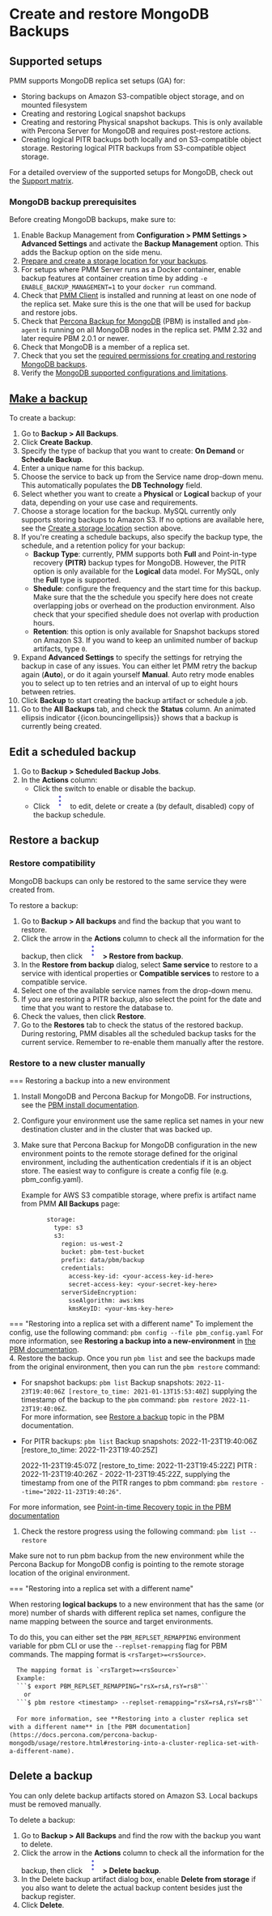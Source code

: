 # Create and restore MongoDB Backups

## Supported setups
PMM supports MongoDB replica set setups (GA)  for:

  -  Storing backups on Amazon S3-compatible object storage, and on mounted filesystem
  -  Creating and restoring Logical snapshot backups
  -  Creating and restoring Physical snapshot backups. This is only available with Percona Server for MongoDB and requires post-restore actions.
  - Creating logical PITR backups both locally and on S3-compatible object storage. Restoring logical PITR backups from S3-compatible object storage.
  
   For a detailed overview of the supported setups for MongoDB, check out the [Support matrix](../using/mongodb_limitations.md).

### MongoDB backup prerequisites
Before creating MongoDB backups, make sure to:

1. Enable Backup Management from <i class="uil uil-cog"></i> **Configuration > PMM Settings > Advanced Settings** and activate the **Backup Management** option. This adds the <i class="uil uil-history"></i> Backup option on the side menu.
2. [Prepare and create a storage location for your backups](prepare_storage_location.md).
3. For setups where PMM Server runs as a Docker container, enable backup features at container creation time by adding `-e ENABLE_BACKUP_MANAGEMENT=1` to your `docker run` command.
4. Check that [PMM Client](../setting-up/client/index.md) is installed and running at least on one node of the replica set. Make sure this is the one that will be used for backup and restore jobs.
5. Check that [Percona Backup for MongoDB](https://docs.percona.com/percona-backup-mongodb/index.html) (PBM) is installed and `pbm-agent` is running on all MongoDB nodes in the replica set. PMM 2.32 and later require PBM 2.0.1 or newer.
6. Check that MongoDB is a member of a replica set.
7. Check that you set the [required permissions for creating and restoring MongoDB backups](/docs/setting-up/client/mongodb.md#create-pmm-account-and-set-permissions).
8. Verify the [MongoDB supported configurations and limitations](mongodb_limitations.md).

## [Make a backup](#make-a-backup)

To create a backup:

1. Go to  <i class="uil uil-history"></i> **Backup > All Backups**.
2. Click <i class="uil uil-plus-square"></i> **Create Backup**.
3. Specify the type of backup that you want to create: **On Demand** or **Schedule Backup**.
4. Enter a unique name for this backup.
5. Choose the service to back up from the Service name drop-down menu. This automatically populates the **DB Technology** field.
6. Select whether you want to create a **Physical** or **Logical** backup of your data, depending on your use case and requirements.
7. Choose a storage location for the backup. MySQL currently only supports storing backups to Amazon S3. If no options are available here, see the [Create a storage location](prepare_storage_location.md) section above.
8. If you're creating a schedule backups, also specify the backup type, the schedule, and a retention policy for your backup:
    - **Backup Type**: currently, PMM supports both **Full** and Point-in-type recovery **(PITR)** backup types for MongoDB. However, the PITR option is only available for the **Logical** data model. For MySQL, only the **Full** type is supported.
    - **Shedule**: configure the frequency and the start time for this backup. Make sure that the the schedule you specify here does not create overlapping jobs or overhead on the production environment. Also check that your specified shedule does not overlap with production hours.
    - **Retention**: this option is only available for Snapshot backups stored on Amazon S3. If you wand to keep an unlimited number of backup artifacts, type `0`.
9. Expand **Advanced Settings** to specify the settings for retrying the backup in case of any issues. You can either let PMM retry the backup again (**Auto**), or do it again yourself **Manual**. Auto retry mode enables you to select up to ten retries and an interval of up to eight hours between retries.
10. Click **Backup** to start creating the backup artifact or schedule a job.
11. Go to the **All Backups** tab, and check the **Status** column. An animated ellipsis indicator {{icon.bouncingellipsis}} shows that a backup is currently being created.

## Edit a scheduled backup

1. Go to **Backup > Scheduled Backup Jobs**.
2. In the **Actions** column:
    - Click the switch <i class="uil uil-toggle-on"></i> to enable or disable the backup.
    - Click ![](../_images/dots-three-vertical.png) to edit, delete or create a (by default, disabled) copy of the backup schedule.

## Restore a backup

### Restore compatibility

MongoDB backups can only be restored to the same service they were created from.

To restore a backup:

1. Go to <i class="uil uil-history"></i> **Backup > All backups** and find the backup that you want to restore.
2. Click the arrow in the **Actions** column to check all the information for the backup, then click ![](../_images/dots-three-vertical.png) **> Restore from backup**.
3. In the **Restore from backup** dialog, select **Same service** to restore to a service with identical properties or **Compatible services** to restore to a compatible service.
4. Select one of the available service names from the drop-down menu.
5. If you are restoring a PITR backup, also  select the point for the date and time that you want to restore the database to.
6. Check the values, then click **Restore**.
7. Go to the **Restores** tab to check the status of the restored backup.
During restoring, PMM disables all the scheduled backup tasks for the current service. Remember to re-enable them manually after the restore.

### Restore to a new cluster manually

=== Restoring a backup into a new environment

1. Install MongoDB and Percona Backup for MongoDB. For instructions, see the [PBM install documentation](https://docs.percona.com/percona-backup-mongodb/installation.html).
2. Configure your environment use the same replica set names in your new destination cluster and in the cluster that was backed up.
3. Make sure that Percona Backup for MongoDB configuration in the new environment points to the remote storage defined for the original environment, including the authentication credentials if it is an object store. The easiest way to configure is create a config file (e.g. pbm_config.yaml).

    Example for AWS S3 compatible storage, where prefix is artifact name from PMM **All Backups** page:

              storage:
                type: s3
                s3:
                  region: us-west-2
                  bucket: pbm-test-bucket
                  prefix: data/pbm/backup
                  credentials:
                    access-key-id: <your-access-key-id-here>
                    secret-access-key: <your-secret-key-here>
                  serverSideEncryption:
                    sseAlgorithm: aws:kms
                    kmsKeyID: <your-kms-key-here>
=== "Restoring into a replica set with a different name"
      To implement the config, use the following command: `pbm config --file pbm_config.yaml`
      For more information, see **Restoring a backup into a new-environment** in [the PBM documentation](https://docs.percona.com/percona-backup-mongodb/usage/restore.html#restoring-a-backup-into-a-new-environment).  
4. Restore the backup. Once you run `pbm list` and see the backups made from the original environment, then you can run the `pbm restore` command: <br/> 
  
  - For snapshot backups: `pbm list`
     Backup snapshots: `2022-11-23T19:40:06Z [restore_to_time: 2021-01-13T15:53:40Z]` supplying the timestamp of the backup to  the `pbm` command: `pbm restore 2022-11-23T19:40:06Z`.
    <br/> For more information, see [Restore a backup](https://docs.percona.com/percona-backup-mongodb/usage/restore.html) topic in the PBM documentation.
    
  - For PITR backups: `pbm list`
     Backup snapshots: 2022-11-23T19:40:06Z <logical> [restore_to_time: 2022-11-23T19:40:25Z]

     2022-11-23T19:45:07Z <logical> [restore_to_time: 2022-11-23T19:45:22Z]
     PITR <on>: 2022-11-23T19:40:26Z - 2022-11-23T19:45:22Z, supplying the timestamp from one of the PITR ranges to pbm command: `pbm restore --time="2022-11-23T19:40:26"`. 
    
  For more information, see [Point-in-time Recovery topic in the PBM documentation](https://docs.percona.com/percona-backup-mongodb/usage/point-in-time-recovery.html)
1. Check the restore progress using the following command: `pbm list --restore`

Make sure not to run pbm backup from the new environment while the Percona Backup for MongoDB config is pointing to the remote storage location of the original environment.

=== "Restoring into a replica set with a different name"

When restoring **logical backups** to a new environment that has the same (or more) number of shards with different replica set names, configure the name mapping between the source and target environments.

To do this, you can either set the `PBM_REPLSET_REMAPPING` environment variable for pbm CLI or use the `--replset-remapping` flag for PBM commands. The mapping format is `<rsTarget>=<rsSource>`.

      The mapping format is `<rsTarget>=<rsSource>`
      Example:
      ```$ export PBM_REPLSET_REMAPPING="rsX=rsA,rsY=rsB"``
        or
      ```$ pbm restore <timestamp> --replset-remapping="rsX=rsA,rsY=rsB"``
          
      For more information, see **Restoring into a cluster replica set with a different name** in [the PBM documentation](https://docs.percona.com/percona-backup-mongodb/usage/restore.html#restoring-into-a-cluster-replica-set-with-a-different-name). 

## Delete a backup

You can only delete backup artifacts stored on Amazon S3. Local backups must be removed manually.

To delete a backup:

1. Go to  <i class="uil uil-history"></i> **Backup > All Backups** and find the row with the backup you want to delete.
2. Click the arrow in the **Actions** column to check all the information for the backup, then click ![](../_images/dots-three-vertical.png) **> Delete backup**.
3. In the Delete backup artifact dialog box, enable **Delete from storage** if you also want to delete the actual backup content besides just the backup register.
4. Click **Delete**.
